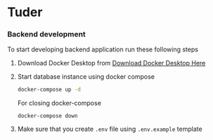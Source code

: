 # Tuder

### Backend development

To start developing backend application run these following steps

1. Download Docker Desktop from [Download Docker Desktop Here](https://docs.docker.com/compose/install/)

2. Start database instance using docker compose

   ```bash
   docker-compose up -d
   ```

   For closing docker-compose

   ```
   docker-compose down
   ```

3. Make sure that you create `.env` file using `.env.example` template
